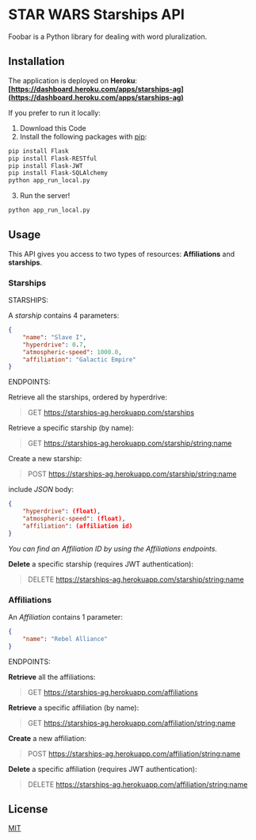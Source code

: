 # STAR WARS Starships API

Foobar is a Python library for dealing with word pluralization.

## Installation

The application is deployed on **Heroku**:
**[https://dashboard.heroku.com/apps/starships-ag](https://dashboard.heroku.com/apps/starships-ag)**

If you prefer to run it locally:

1. Download this Code
2. Install the following packages with [pip](https://pip.pypa.io/en/stable/):

```bash
pip install Flask
pip install Flask-RESTful
pip install Flask-JWT
pip install Flask-SQLAlchemy
python app_run_local.py
```

3. Run the server!

```bash
python app_run_local.py
```


## Usage

This API gives you access to two types of resources: **Affiliations** and **starships**.

### Starships

STARSHIPS:

A *starship* contains 4 parameters:
```json
{
    "name": "Slave I",
    "hyperdrive": 0.7,
    "atmospheric-speed": 1000.0,
    "affiliation": "Galactic Empire"
}
```
ENDPOINTS:

Retrieve all the starships, ordered by hyperdrive:
> GET https://starships-ag.herokuapp.com/starships

Retrieve a specific starship (by name):
> GET https://starships-ag.herokuapp.com/starship/<string:name>

Create a new starship:
> POST https://starships-ag.herokuapp.com/starship/<string:name>

include *JSON* body:


```json
{    
    "hyperdrive": (float),
    "atmospheric-speed": (float),
    "affiliation": (affiliation id)
}
```
*You can find an Affiliation ID by using the Affiliations endpoints.*

**Delete** a specific starship (requires JWT authentication):
> DELETE https://starships-ag.herokuapp.com/starship/<string:name>

### Affiliations

An *Affiliation* contains 1 parameter:
```json
{
    "name": "Rebel Alliance"
}
```
ENDPOINTS:

**Retrieve** all the affiliations:
> GET https://starships-ag.herokuapp.com/affiliations

**Retrieve** a specific affiliation (by name):
> GET https://starships-ag.herokuapp.com/affiliation/<string:name>

**Create** a new affiliation:
> POST https://starships-ag.herokuapp.com/affiliation/<string:name>

**Delete** a specific affiliation (requires JWT authentication):
> DELETE https://starships-ag.herokuapp.com/affiliation/<string:name>


## License
[MIT](https://choosealicense.com/licenses/mit/)
